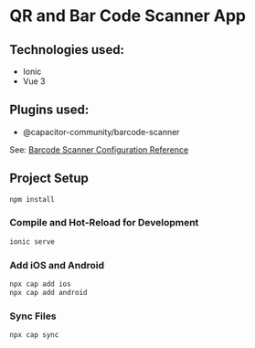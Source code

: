 # QR and Bar Code Scanner App

## Technologies used:

- Ionic
- Vue 3

## Plugins used:

- @capacitor-community/barcode-scanner

See: 
[Barcode Scanner Configuration Reference](https://github.com/capacitor-community/barcode-scanner)

## Project Setup

```sh
npm install
```

### Compile and Hot-Reload for Development

```sh
ionic serve
```

### Add iOS and Android

```sh
npx cap add ios
npx cap add android
```

### Sync Files

```sh
npx cap sync
```